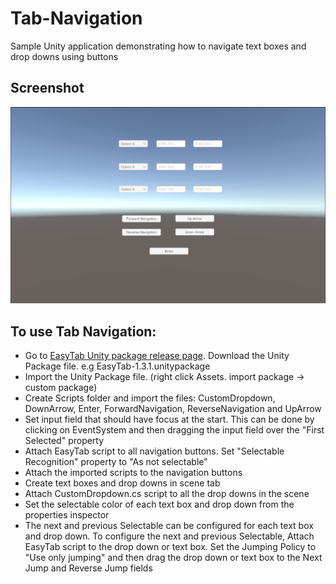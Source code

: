 # Tab-Navigation
Sample Unity application demonstrating how to navigate text boxes and drop downs using buttons

## Screenshot

![Screenshot](screenshot.png "Application Screenshot")

## To use Tab Navigation:

- Go to [EasyTab Unity package release page](https://github.com/dav-sea/EasyTab/releases). Download the Unity Package file. e.g EasyTab-1.3.1.unitypackage
- Import the Unity Package file. (right click Assets. import package -> custom package)
- Create Scripts folder and import the files: CustomDropdown, DownArrow, Enter, ForwardNavigation, ReverseNavigation and UpArrow
- Set input field that should have focus at the start. This can be done by clicking on EventSystem and then dragging the input field over the "First Selected" property
- Attach EasyTab script to all navigation buttons. Set "Selectable Recognition" property to "As not selectable"
- Attach the imported scripts to the navigation buttons
- Create text boxes and drop downs in scene tab
- Attach CustomDropdown.cs script to all the drop downs in the scene
- Set the selectable color of each text box and drop down from the properties inspector
- The next and previous Selectable can be configured for each text box and drop down. To configure the next and previous Selectable, Attach EasyTab script to the drop down or text box. Set the Jumping Policy to "Use only jumping" and then drag the drop down or text box to the Next Jump and Reverse Jump fields